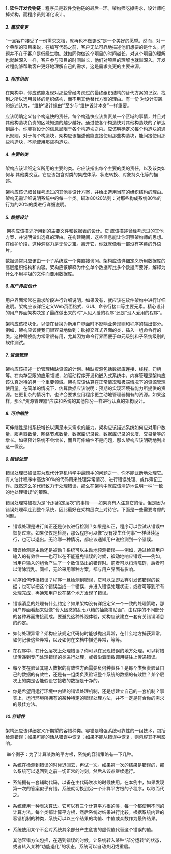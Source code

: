 **1. 软件开发食物链**：程序员是软件食物链的最后一环。架构师吃掉需求，设计师吃掉架构，而程序员则消化设计。

##### 2. 需求变更

​	“一旦客户接受了一份需求文档，就再也不做更改”是一个美好的愿望。然而，对一个典型的项目来说，在编写代码之前，客户无法可靠地描述他们想要的是什么。问题并不在于客户是低级生物。就如同你做这个项目的时间越长，对这个项目的理解也就越深入一样，客户参与项目的时间越长，他们对项目的理解也就越深入。开发过程能够帮助客户更好地理解自己的需求，这是需求变更的主要来源。

##### 3. 程序组织

​	在架构中，你应该能发现对那些曾经考虑过的最终组织结构的替代方案的记叙，找到之所以选用最终的组织结构，而不用其他替代方案的理由。有一份 对设计实践的综述认为，“维护‘设计缘由’”至少与“维护设计本身”一样重要。

​	应该明确定义各个构造快的责任。每个构造快应该负责某一个区域的事情，并且对其他构造块负责的区域知道的越少越好。通过使各个构造快对其他构造块的了解达到最小，你能将设计的信息局限于各个构造块之内。应该明确定义每个构造块的通讯规则。对于每个构造块，架构应该描述他能直接使用那些构造块，能间接使用那些构造块，不能使用那些构造块。

##### 4. 主要的类

​	架构应该详细定义所用的主要的类。它应该指出每个主要的类的责任，以及该类如何与 其他类交互。它应该包含对类的集成体系、状态转换、对象持久化等的描述。

​	架构应该记叙曾经考虑过的其他类设计方案，并给出选用当前的组织结构的理由。架构无需详细说明系统中的每一个类。瞄准80/20法则：对那些构成系统80%的行为的20%的类进行详细说明。

##### 5. 数据设计

​	架构应该描述所用到的主要文件和数据表的设计。它 应该描述曾经考虑过的其他方案，并说明做出选择的理由。在构建期间，这些信息能让你洞察架构师的思想。在维护阶段，这种洞察力是无价之宝。离开它，你就就像看一部没有字幕的外语片。

​	数据通常只应该由一个子系统或一个类直接访问。架构应该详细定义所用数据库的高层组织结构和内容。架构应该解释为什么单个数据库比多个数据库要好，解释为什么不用平坦的文件而要用数据库。

##### 6.用户界面设计

​	用户界面常常在需求阶段进行详细说明。如果没有，就应该在软件架构中进行详细说明。架构应该详细定义Web页面格式、GUI、命令行接口等主要元素。精心设计的用户界面架构决定了最终做出来的时“人见人爱的程序”还是“没人爱用的程序”。

​	架构应该模块化，以便在替换为新用户界面时不影响业务规则和程序的输出部分。例如，架构应该使我们很容易地做到：砍掉交互式界面的类，插入一组命令行的类。这种替换能力常常很有用，尤其因为命令行界面便于单元级别和子系统级别的软件测试。

##### 7. 资源管理

​	架构应该描述一份管理稀缺资源的计划。稀缺资源包括数据库连接、线程、句柄等。在内存受限的应用领域，如驱动程序开发和嵌入式系统中，内存管理是架构应该认真对待的另一个重要领域。架构应该估算在正常情况和极端情况下的资源管理使用量。在简单的情况下，估算数据应该说明：预期的实现环境有能力所提供的资源。在更复杂的情况中，也许会要求应用程序更主动地管理器拥有的资源。如果这样，那么“资源管理器”应该和系统的其他部分一样进行认真的架构设计。

##### 8. 可伸缩性

​	可伸缩性是指系统增长以满足未来需求的能力。架构应该描述系统如何应对用户数量、服务器数量、网络节点数量、数据库记录数、数据库记录的长度、交易量等的增长。如果预计系统不会增长，而且可伸缩性不是问题，那么架构应该明确地列出这一假设。

##### 9.错误处理

​	错误处理已被证实为现代计算机科学中最棘手的问题之一，你不能武断地处理它。有人估计程序中高达90%的代码用来处理异常情况、进行错误处理、或作簿记工作。既然这么多代码致力于处理错误，那么在架构中就应该清楚地说明一种“一致的地处理错误”的策略。

​	错误处理常被视为是“代码约定层次”的事情——如果真有人注意它的话。但是因为错误处理牵连到整个系统，因此最好在架构层次上对待它。下面是一些需要考虑的问题。

* 错误处理是进行纠正还是仅仅进行检测？如果是纠正，程序可以尝试从错误中恢复过来。如果仅仅是检测，那么程序可以像“没有发生任何事”一样继续运行，也可以退出。无论哪一种情况，都应该通知用户说检测到一个错误。

* 错误检测是主动还是被动？系统可以主动地预测错误——例如，通过检查用户输入的有效性——也可以在不能避免错误的时候，被动地响应错误——例如，当用户输入的组合产生了一个数值溢出的错误时。前者可以扫清障碍，后者可以清除混乱。同样，无论采用哪种方案，都与用户界面有影响。

* 程序如何传播错误？程序一旦检测到错误，它可以立即丢弃引发该错误的数据；也可以把这个错误当成一个错误，并进入错误处理状态；或者可等到所有处理完成，再通知用户说在某个地方发现了错误。

* 错误消息的处理有什么约定？如果架构没有详细定义一个一致的处理策略，那用户界面看起来就像“令人困惑的乱七八糟的抽象拼贴画”，由程序的不同部分的各种界面拼接而成。要避免这种外观体验，架构应该建立一套有关错误消息的约定。

* 如何处理异常？架构应该规定代码何时能够抛出异常，在什么地方捕获异常，如何记录这些异常，以及如何在文档中描述异常，等等。

* 在程序中，在什么层次上处理错误？你可以在发现错误的地方处理，可以将错误传递到专门处理错误的类进行处理，或者沿着函数调用链往上传递错误。

* 每个类在验证其输入数据的有效性方面需要负何种责任？是每个类负责验证自己的数据的有效性，还是有一组类负责验证整个系统的数据的有效性？某个层次上的类是否能假设它接收的数据是干净的。

* 你是希望用运行环境中内建的错误处理机制，还是想建立自己的一套机制？事实上，运行环境所拥有的某种特定的错误处理方法，并不一定是符合你的需求的最佳方法。

#####  10.容错性

​	架构还应该详细定义所期望的容错种类。容错是增强系统可靠性的一组技术，包括检测错误；如果可能的话从错误中恢复；如果不能从错误中恢复，则包容其不利影响。

​	举个例子：为了计算某数的平方根，系统的容错策略有一下几种。

* 系统在检测到错误的时候退回去，再试一次。如果第一次的结果是错误的，那么系统可以退回到之前一切正常的时刻，然后从该点继续运行。

* 系统拥有一套辅助代码，以备在主代码吹次的时候使用。在本例中，如果发现第一次的答案似乎有错，系统就切换到另一个计算平方根的子程序，以取而代之。

* 系统使用一种表决算法。它可以有三个计算平方根的类，每一个都使用不同的计算方法。每个类都计算平方根，然后系统对结果进行比较。根据系统内建的容错机制的种类，系统可以以三个结果的均值、中值或众数作为最终结果。

* 系统使用某个不会对系统其余部分产生危害的虚假值代替这个错误的值。

  其他容错方法包括，在遇到错误的时候，让系统转入某种“部分运转”的状态，或者转入某种“功能退化”的状态。系统可以自动关闭或重启。
​	